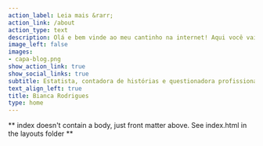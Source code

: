 ```yaml
---
action_label: Leia mais &rarr;
action_link: /about
action_type: text
description: Olá e bem vinde ao meu cantinho na internet! Aqui você vai encontrar várias histórias - boas ou não - baseadas em dados e alguns dos meus de projetos de *analytics*. Sinta-se à vontade para olhar ao redor!  
image_left: false
images:
- capa-blog.png
show_action_link: true
show_social_links: true
subtitle: Estatista, contadora de histórias e questionadora profissional. 
text_align_left: true
title: Bianca Rodrigues
type: home
---
```


** index doesn't contain a body, just front matter above.
See index.html in the layouts folder **
